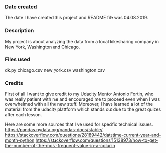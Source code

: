 ### Date created
The date I have created this project and README file was 04.08.2019.

### Description
My project is about analyzing the data from a local bikesharing company in New York, Washington and Chicago.

### Files used
dk.py
chicago.csv
new_york.csv
washington.csv

### Credits
First of all I want to give credit to my Udacity Mentor Antonio Fortin, who was really patient with me
and encouraged me to proceed even when I was overwhelmed with all the new stuff.
Moreover, I have learned a lot of the material from the udacity plattform which stands out due to
the great quizes after each lesson.

Here are some more sources that I ve used for specific technical issues.
https://pandas.pydata.org/pandas-docs/stable/
https://stackoverflow.com/questions/28189442/datetime-current-year-and-month-python
https://stackoverflow.com/questions/15138973/how-to-get-the-number-of-the-most-frequent-value-in-a-column
